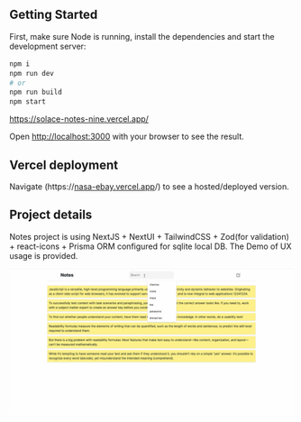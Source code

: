 ## Getting Started

First, make sure Node is running, install the dependencies and start the development server:

```bash
npm i
npm run dev
# or
npm run build
npm start
```

https://solace-notes-nine.vercel.app/

Open [http://localhost:3000](http://localhost:3000) with your browser to see the result.

## Vercel deployment

Navigate (https://[nasa-ebay.vercel.app](https://solace-notes-nine.vercel.app/)/) to see a hosted/deployed version.

## Project details

Notes project is using NextJS + NextUI + TailwindCSS + Zod(for validation) + react-icons + Prisma ORM configured for sqlite local DB. The Demo of UX usage is provided.

![Demo](solace-notes.gif)
